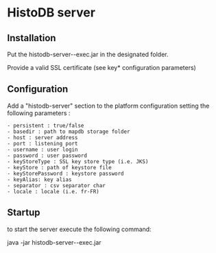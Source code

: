 # HistoDB server

## Installation 
Put the histodb-server-<VERSION>-exec.jar in the designated folder.

Provide a valid SSL certificate (see key* configuration parameters)

## Configuration
Add a "histodb-server" section to the platform configuration setting the following parameters :

	- persistent : true/false
    - basedir : path to mapdb storage folder
	- host : server address
	- port : listening port
	- username : user login
	- password : user password
	- keyStoreType : SSL key store type (i.e. JKS)
	- keyStore : path of keystore file
	- keyStorePassword : keystore password
	- keyAlias: key alias
	- separator : csv separator char
	- locale : locale (i.e. fr-FR)	



## Startup
to start the server execute the following command:

java -jar histodb-server-<VERSION>-exec.jar